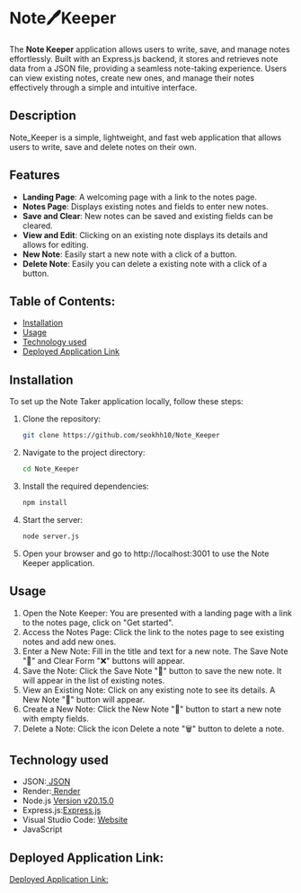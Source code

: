# Note🖊️Keeper

The **Note Keeper** application allows users to write, save, and manage notes effortlessly. Built with an Express.js backend, it stores and retrieves note data from a JSON file, providing a seamless note-taking experience. Users can view existing notes, create new ones, and manage their notes effectively through a simple and intuitive interface.

## Description

Note_Keeper is a simple, lightweight, and fast web application that allows users to write, save and delete notes on their own.

## Features
- **Landing Page**: A welcoming page with a link to the notes page.
- **Notes Page**: Displays existing notes and fields to enter new notes.
- **Save and Clear**: New notes can be saved and existing fields can be cleared.
- **View and Edit**: Clicking on an existing note displays its details and allows for editing.
- **New Note**: Easily start a new note with a click of a button.
- **Delete Note**: Easily you can delete a existing note with a click of a button.

## Table of Contents:
- [Installation](#Installation)
- [Usage](#Usage)
- [Technology used](#Technology-used)
- [Deployed Application Link](#Deployed-Application-Link)

## Installation
To set up the Note Taker application locally, follow these steps:

1. Clone the repository:
   ```bash
   git clone https://github.com/seokhh10/Note_Keeper

2. Navigate to the project directory:
   ```bash
   cd Note_Keeper 

3. Install the required dependencies:
   ```bash
   npm install

4. Start the server:
   ```bash
   node server.js      

5. Open your browser and go to http://localhost:3001 to use the Note Keeper application.   

## Usage
1. Open the Note Keeper: You are presented with a landing page with a link to the notes page, click on "Get started".
2. Access the Notes Page: Click the link to the notes page to see existing notes and add new ones.
3. Enter a New Note: Fill in the title and text for a new note. The Save Note "💾" and Clear Form "❌" buttons will appear.
4. Save the Note: Click the Save Note "💾" button to save the new note. It will appear in the list of existing notes.
5. View an Existing Note: Click on any existing note to see its details. A New Note "📝" button will appear.
6. Create a New Note: Click the New Note "📝" button to start a new note with empty fields.
7. Delete a Note: Click the icon Delete a note "🗑️" button to delete a note.


## Technology used
- JSON:[ JSON](https://www.npmjs.com/package/json)
- Render:[ Render ](https://render.com/)
- Node.js [Version v20.15.0](https://nodejs.org/en)
- Express.js:[Express.js](https://expressjs.com/en/starter/installing.html)
- Visual Studio Code: [Website](https://code.visualstudio.com/)
- JavaScript


## Deployed Application Link:
[Deployed Application Link:]()

